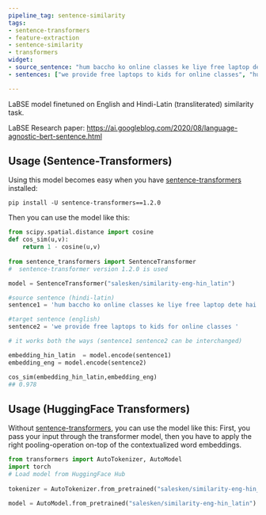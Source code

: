 ```yaml
---
pipeline_tag: sentence-similarity
tags:
- sentence-transformers
- feature-extraction
- sentence-similarity
- transformers
widget:
- source_sentence: "hum baccho ko online classes ke liye free laptop dete hai"
- sentences: ["we provide free laptops to kids for online classes", "hum kids ko padhne ke liye free laptop dete h", "aaj bhut accha din hai"]

---
```


LaBSE model finetuned on English and Hindi-Latin (transliterated) similarity task.

LaBSE Research paper: https://ai.googleblog.com/2020/08/language-agnostic-bert-sentence.html

## Usage (Sentence-Transformers)
Using this model becomes easy when you have [sentence-transformers](https://www.SBERT.net) installed:
```
pip install -U sentence-transformers==1.2.0
```
Then you can use the model like this:

```python
from scipy.spatial.distance import cosine
def cos_sim(u,v):
    return 1 - cosine(u,v)
    
from sentence_transformers import SentenceTransformer
#  sentence-transformer version 1.2.0 is used

model = SentenceTransformer("salesken/similarity-eng-hin_latin")

#source sentence (hindi-latin)
sentence1 = 'hum baccho ko online classes ke liye free laptop dete hai'

#target sentence (english)
sentence2 = 'we provide free laptops to kids for online classes '

# it works both the ways (sentence1 sentence2 can be interchanged)

embedding_hin_latin  = model.encode(sentence1)
embedding_eng = model.encode(sentence2)

cos_sim(embedding_hin_latin,embedding_eng)
## 0.978


```

## Usage (HuggingFace Transformers)
Without [sentence-transformers](https://www.SBERT.net), you can use the model like this: First, you pass your input through the transformer model, then you have to apply the right pooling-operation on-top of the contextualized word embeddings.

```python
from transformers import AutoTokenizer, AutoModel
import torch
# Load model from HuggingFace Hub
  
tokenizer = AutoTokenizer.from_pretrained("salesken/similarity-eng-hin_latin")

model = AutoModel.from_pretrained("salesken/similarity-eng-hin_latin")




```
